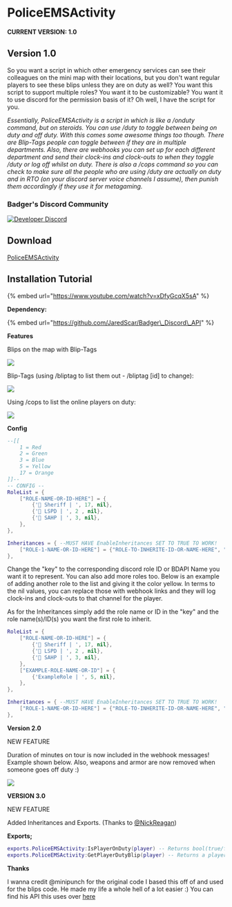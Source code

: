 # PoliceEMSActivity

**CURRENT VERSION: 1.0**

## **Version 1.0** 

So you want a script in which other emergency services can see their colleagues on the mini map with their locations, but you don't want regular players to see these blips unless they are on duty as well? You want this script to support multiple roles? You want it to be customizable? You want it to use discord for the permission basis of it? Oh well, I have the script for you.

_Essentially, PoliceEMSActivity is a script in which is like a /onduty command, but on steroids. You can use /duty to toggle between being on duty and off duty. With this comes some awesome things too though. There are Blip-Tags people can toggle between if they are in multiple departments. Also, there are webhooks you can set up for each different department and send their clock-ins and clock-outs to when they toggle /duty or log off whilst on duty. There is also a /cops command so you can check to make sure all the people who are using /duty are actually on duty and in RTO \(on your discord server voice channels I assume\), then punish them accordingly if they use it for metagaming._

### Badger's Discord Community

[![Developer Discord](https://discordapp.com/api/guilds/597445834153525298/widget.png?style=banner4)](https://discord.com/invite/WjB5VFz)

## **Download**

 [PoliceEMSActivity](https://github.com/TheWolfBadger/PoliceEMSActivity)

## **Installation Tutorial** 

{% embed url="https://www.youtube.com/watch?v=xDfyGcqX5sA" %}

**Dependency:** 

{% embed url="https://github.com/JaredScar/Badger\_Discord\_API" %}

**Features** 

Blips on the map with Blip-Tags

![](https://i.gyazo.com/47fd9b1214ab90f3fe0e5ffab28fb892.png)

Blip-Tags \(using /bliptag to list them out - /bliptag \[id\] to change\): 

![](https://i.gyazo.com/5039d464bab28edb0457528be8b388e5.png)

Using /cops to list the online players on duty: 

![](https://i.gyazo.com/fc94e5f06e2f18a08aa28d0aacebc063.png)



**Config**

```lua
--[[
    1 = Red
    2 = Green
    3 = Blue
    5 = Yellow
    17 = Orange
]]--
-- CONFIG --
RoleList = { 
    ["ROLE-NAME-OR-ID-HERE"] = {
        {'👮 Sheriff | ', 17, nil},
        {'👮 LSPD | ', 2 , nil},
        {'👮 SAHP | ', 3, nil},
    },
},

Inheritances = { --MUST HAVE EnableInheritances SET TO TRUE TO WORK!
    ["ROLE-1-NAME-OR-ID-HERE"] = {"ROLE-TO-INHERITE-ID-OR-NAME-HERE", "ANOTHER-ROLE-TO-INHERITE-ID-OR-NAME-HERE",},
},
```

Change the "key" to the corresponding discord role ID or BDAPI Name you want it to represent. You can also add more roles too. Below is an example of adding another role to the list and giving it the color yellow. In terms to the nil values, you can replace those with webhook links and they will log clock-ins and clock-outs to that channel for the player.

As for the Inheritances simply add the role name or ID in the "key" and the role name(s)/ID(s) you want the first role to inherit.

```lua
RoleList = { 
    ["ROLE-NAME-OR-ID-HERE"] = {
        {'👮 Sheriff | ', 17, nil},
        {'👮 LSPD | ', 2 , nil},
        {'👮 SAHP | ', 3, nil},
    },
    ["EXAMPLE-ROLE-NAME-OR-ID"] = {
        {'ExampleRole | ', 5, nil},
    },
},

Inheritances = { --MUST HAVE EnableInheritances SET TO TRUE TO WORK!
    ["ROLE-1-NAME-OR-ID-HERE"] = {"ROLE-TO-INHERITE-ID-OR-NAME-HERE", "ANOTHER-ROLE-TO-INHERITE-ID-OR-NAME-HERE",},
},
```

**Version 2.0** 

NEW FEATURE

Duration of minutes on tour is now included in the webhook messages! Example shown below. Also, weapons and armor are now removed when someone goes off duty :\)

![](https://i.gyazo.com/70c849fce1be1d54c9ccd822744a1ae3.png)

**VERSION 3.0**

NEW FEATURE

Added Inheritances and Exports. (Thanks to [@NickReagan](https://github.com/NickReagan))

**Exports;**
```lua
exports.PoliceEMSActivity:IsPlayerOnDuty(player) -- Returns bool(true/false) SERVER SIDE ONLY
exports.PoliceEMSActivity:GetPlayerDutyBlip(player) -- Returns a player's active duty blip as a string. SERVER SIDE ONLY
```

**Thanks** 

I wanna credit @minipunch for the original code I based this off of and used for the blips code. He made my life a whole hell of a lot easier :\) You can find his API this uses over [here](https://forum.cfx.re/t/release-emergencyblips/493022)

